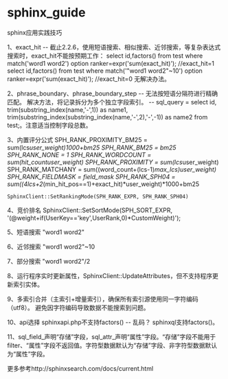 sphinx_guide
============

sphinx应用实践技巧

1、exact_hit -- 截止2.2.6，使用短语搜索、相似搜索、近邻搜索，等复杂表达式搜索时，exact_hit不能按预期工作：
    select id,factors() from test where match('word1 word2') option ranker=expr('sum(exact_hit)');    //exact_hit=1
    select id,factors() from test where match('"word1 word2"~10') option ranker=expr('sum(exact_hit)');    //exact_hit=0
    无解决办法。
    
2、phrase_boundary、phrase_boundary_step -- 无法按短语分隔符进行精确匹配。
    解决方法，将记录拆分为多个独立字段索引。 -- sql_query = select id, trim(substring_index(name,'-',1)) as name1, trim(substring_index(substring_index(name,'-',2),'-',-1)) as name2 from test;。注意适当控制字段总数。
    
3、内置评分公式
    SPH_RANK_PROXIMITY_BM25 = sum(lcs*user_weight)*1000+bm25
    SPH_RANK_BM25 = bm25
    SPH_RANK_NONE = 1
    SPH_RANK_WORDCOUNT = sum(hit_count*user_weight)
    SPH_RANK_PROXIMITY = sum(lcs*user_weight)
    SPH_RANK_MATCHANY = sum((word_count+(lcs-1)*max_lcs)*user_weight)
    SPH_RANK_FIELDMASK = field_mask
    SPH_RANK_SPH04 = sum((4*lcs+2*(min_hit_pos==1)+exact_hit)*user_weight)*1000+bm25
    
    SphinxClient::SetRankingMode(SPH_RANK_EXPR, SPH_RANK_SPH04)

4、竞价排名
    SphinxClient::SetSortMode(SPH_SORT_EXPR, '(@weight+if(UserKey=='key',UserRank,0)*CustomWeight)');
    
5、短语搜索
    "word1 word2"
    
6、近邻搜索
    "word1 word2"~10
    
7、部分搜索
    "word1 word2"/2
    
8、运行程序实时更新属性，SphinxClient::UpdateAttributes，但不支持程序更新索引实体。

9、多索引合并（主索引+增量索引），确保所有索引源使用同一字符编码（utf8）。
    避免因字符编码导致数据不能搜索到问题。
    
10、api选择
    sphinxapi.php不支持factors() -- 乱码？
    sphinxql支持factors()。
    
11、sql_field_<type>声明“存储”字段，sql_attr_<type>声明“属性”字段。“存储”字段不能用于filter、“属性”字段不返回值。字符型数据默认为“存储”字段、非字符型数据默认为“属性”字段。
    
更多参考http://sphinxsearch.com/docs/current.html
